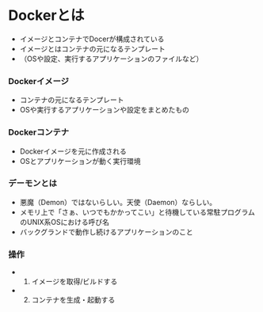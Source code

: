 # Dockerとは
- イメージとコンテナでDocerが構成されている<br>
- イメージとはコンテナの元になるテンプレート
- （OSや設定、実行するアプリケーションのファイルなど）


### Dockerイメージ
- コンテナの元になるテンプレート
- OSや実行するアプリケーションや設定をまとめたもの

### Dockerコンテナ
- Dockerイメージを元に作成される
- OSとアプリケーションが動く実行環境

### デーモンとは
- 悪魔（Demon）ではないらしい。天使（Daemon）ならしい。
- メモリ上で「さぁ、いつでもかかってこい」と待機している常駐プログラムのUNIX系OSにおける呼び名
- バックグランドで動作し続けるアプリケーションのこと


### 操作
- 1. イメージを取得/ビルドする
- 2. コンテナを生成・起動する

